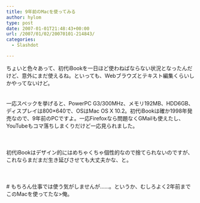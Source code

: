 ```yaml
---
title: 9年前のMacを使ってみる
author: hylom
type: post
date: 2007-01-01T21:48:43+00:00
url: /2007/01/02/20070101-214843/
categories:
  - Slashdot

---
```

ちょいと色々あって、初代iBookを一日ほど使わねばならない状況となったんだけど、意外にまだ使えるね。といっても、Webブラウズとテキスト編集くらいしかやってないけど。  
</br>   
一応スペックを挙げると、PowerPC G3/300MHz、メモリ192MB、HDD6GB、ディスプレイは800&#215;640で、OSはMac OS X 10.2。初代iBookは確か1998年発売なので、9年前のPCですよ。一応Firefoxなら問題なくGMailも使えたし、YouTubeもコマ落ちしまくりだけど一応見られました。</br>  
</br>   
初代iBookはデザイン的にはめちゃくちゃ個性的なので捨てられないのですが、これならまだまだ生き延びさせても大丈夫かな、と。</br>  
</br>   
\# もちろん仕事では使う気がしませんが……。というか、むしろよく2年前までこのMacを使ってたな>俺。</br>

